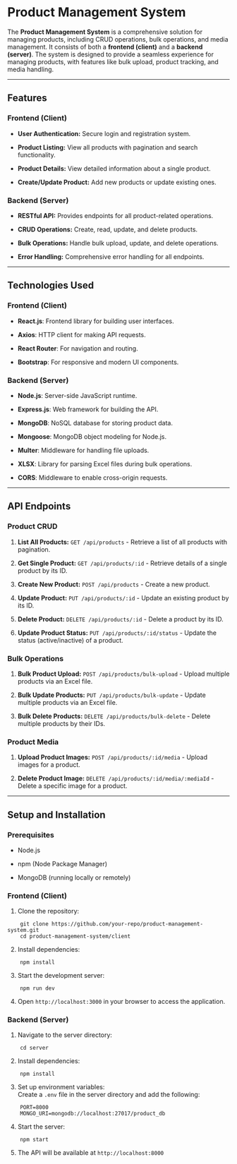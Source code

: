 # Product Management System

The **Product Management System** is a comprehensive solution for managing products, including CRUD operations, bulk operations, and media management. It consists of both a **frontend (client)** and a **backend (server)**. The system is designed to provide a seamless experience for managing products, with features like bulk upload, product tracking, and media handling.

---

## Features

### Frontend (Client)

- **User Authentication:** Secure login and registration system.
    
- **Product Listing:** View all products with pagination and search functionality.
    
- **Product Details:** View detailed information about a single product.
    
- **Create/Update Product:** Add new products or update existing ones.


### Backend (Server)

- **RESTful API:** Provides endpoints for all product-related operations.
    
- **CRUD Operations:** Create, read, update, and delete products.
    
- **Bulk Operations:** Handle bulk upload, update, and delete operations.
    
- **Error Handling:** Comprehensive error handling for all endpoints.
    

---

## Technologies Used

### Frontend (Client)

- **React.js**: Frontend library for building user interfaces.
    
- **Axios**: HTTP client for making API requests.
    
- **React Router**: For navigation and routing.
    
- **Bootstrap**: For responsive and modern UI components.

### Backend (Server)

- **Node.js**: Server-side JavaScript runtime.
    
- **Express.js**: Web framework for building the API.
    
- **MongoDB**: NoSQL database for storing product data.
    
- **Mongoose**: MongoDB object modeling for Node.js.
    
- **Multer**: Middleware for handling file uploads.
    
- **XLSX**: Library for parsing Excel files during bulk operations.
    
- **CORS**: Middleware to enable cross-origin requests.
    

---

## API Endpoints

### Product CRUD

1. **List All Products:** `GET /api/products` - Retrieve a list of all products with pagination.
    
2. **Get Single Product:** `GET /api/products/:id` - Retrieve details of a single product by its ID.
    
3. **Create New Product:** `POST /api/products` - Create a new product.
    
4. **Update Product:** `PUT /api/products/:id` - Update an existing product by its ID.
    
5. **Delete Product:** `DELETE /api/products/:id` - Delete a product by its ID.
    
6. **Update Product Status:** `PUT /api/products/:id/status` - Update the status (active/inactive) of a product.
    

### Bulk Operations

1. **Bulk Product Upload:** `POST /api/products/bulk-upload` - Upload multiple products via an Excel file.
    
2. **Bulk Update Products:** `PUT /api/products/bulk-update` - Update multiple products via an Excel file.
    
3. **Bulk Delete Products:** `DELETE /api/products/bulk-delete` - Delete multiple products by their IDs.
    

### Product Media

1. **Upload Product Images:** `POST /api/products/:id/media` - Upload images for a product.
    
2. **Delete Product Image:** `DELETE /api/products/:id/media/:mediaId` - Delete a specific image for a product.
    

---

## Setup and Installation

### Prerequisites

- Node.js
    
- npm (Node Package Manager)
    
- MongoDB (running locally or remotely)
    

### Frontend (Client)

1. Clone the repository:
    
```
    git clone https://github.com/your-repo/product-management-system.git
    cd product-management-system/client
```
    
2. Install dependencies:
    
```
    npm install
```
    
3. Start the development server:
    
```
    npm run dev
```
    
4. Open `http://localhost:3000` in your browser to access the application.
    

### Backend (Server)

1. Navigate to the server directory:
    
```
    cd server
```
    
2. Install dependencies:
    
```
    npm install
```
    
3. Set up environment variables:  
    Create a `.env` file in the server directory and add the following:
```
    PORT=8000
    MONGO_URI=mongodb://localhost:27017/product_db
```
    
4. Start the server:
    
```
    npm start
```
    
5. The API will be available at `http://localhost:8000`